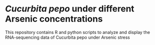 # _Cucurbita pepo_ under different Arsenic concentrations
This repository contains R and python scripts to analyze and display the RNA-sequencing data of Cucurbita pepo under Arsenic stress
